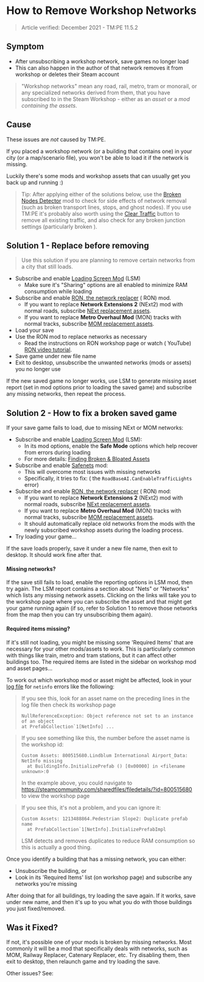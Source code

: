 # How to Remove Workshop Networks

> Article verified: December 2021 - TM:PE 11.5.2

## Symptom

* After unsubscribing a workshop network, save games no longer load
* This can also happen in the author of that network removes it from workshop or deletes their Steam account

> "Workshop networks" mean any road, rail, metro, tram or monorail, or any specialized networks derived from them, that
> you have subscribed to in the Steam Workshop - either as an _asset_ or a _mod containing the assets_.

## Cause

These issues are _not_ caused by TM:PE.

If you placed a workshop network (or a building that contains one) in your city (or a map/scenario file), you won't be
able to load it if the network is missing.

Luckily there's some mods and workshop assets that can usually get you back up and running :)

> Tip: After applying either of the solutions below, use
> the [Broken Nodes Detector](https://steamcommunity.com/sharedfiles/filedetails/?id=1777173984) mod to check for
> side effects of network removal (such as broken transport lines, stops, and ghost nodes). If you use TM:PE it's
> probably
> also worth using the [Clear Traffic](Clear-Traffic.md) button to remove all existing traffic, and also check for any
> broken junction settings (particularly broken [](Lane-Connectors.md)).

## Solution 1 - Replace before removing

> Use this solution if you are planning to remove certain networks from a city that still loads.

* Subscribe and enable [Loading Screen Mod](https://steamcommunity.com/sharedfiles/filedetails/?id=2731207699) (LSM)
    * Make sure it's "Sharing" options are all enabled to minimize RAM consumption while loading
* Subscribe and enable [RON, the network replacer](https://steamcommunity.com/sharedfiles/filedetails/?id=2405917899) (
  RON) mod.
    * If you want to replace **Network Extensions 2** (NExt2) mod with normal roads,
      subscribe [NExt replacement assets](https://steamcommunity.com/sharedfiles/filedetails/?id=2585558081).
    * If you want to replace **Metro Overhaul Mod** (MON) tracks with normal tracks,
      subscribe [MOM replacement assets](https://steamcommunity.com/workshop/filedetails/?id=2744697433).
* Load your save
* Use the RON mod to replace networks as necessary
    * Read the instructions on RON workshop page or watch (
      YouTube) [RON video tutorial](https://www.youtube.com/watch?v=tXdqPqvp7Uk).
* Save game under new file name
* Exit to desktop, unsubscribe the unwanted networks (mods or assets) you no longer use

If the new saved game no longer works, use LSM to generate missing asset report (set in mod options prior to loading the
saved game) and subscribe any missing networks, then repeat the process.

## Solution 2 - How to fix a broken saved game

If your save game fails to load, due to missing NExt or MOM networks:

* Subscribe and enable [Loading Screen Mod](https://steamcommunity.com/sharedfiles/filedetails/?id=2731207699) (LSM):
    * In its mod options, enable the **Safe Mode** options which help recover from errors during loading
    * For more
      details: [Finding Broken & Bloated Assets](https://steamcommunity.com/sharedfiles/filedetails/?id=1846793796)
* Subscribe and enable [Safenets](https://steamcommunity.com/sharedfiles/filedetails/?id=1620588636) mod:
    * This will overcome most issues with missing networks
    * Specifically, it tries to fix: [](Simulation-error-Object-reference-not-set.md) (
      the `RoadBaseAI.CanEnableTrafficLights` error)
* Subscribe and enable [RON, the network replacer](https://steamcommunity.com/sharedfiles/filedetails/?id=2405917899) (
  RON) mod:
    * If you want to replace **Network Extensions 2** (NExt2) mod with normal roads,
      subscribe [NExt replacement assets](https://steamcommunity.com/sharedfiles/filedetails/?id=2585558081).
    * If you want to replace **Metro Overhaul Mod** (MON) tracks with normal tracks,
      subscribe [MOM replacement assets](https://steamcommunity.com/workshop/filedetails/?id=2744697433).
    * It should automatically replace old networks from the mods with the newly subscribed workshop assets during the
      loading process.
* Try loading your game...

If the save loads properly, save it under a new file name, then exit to desktop. It should work fine after that.

#### Missing networks?

If the save still fails to load, enable the reporting options in LSM mod, then try again. The LSM report contains a
section about "Nets" or "Networks" which lists any missing network assets. Clicking on the links will take you to the
workshop page where you can subscribe the asset and that might get your game running again (if so, refer to Solution 1
to remove those networks from the map then you can try unsubscribing them again).

#### Required items missing?

If it's still not loading, you might be missing some 'Required Items' that are necessary for your other mods/assets to
work. This is particularly common with things like train, metro and tram stations, but it can affect other buildings
too. The required items are listed in the sidebar on workshop mod and asset pages...

To work out which workshop mod or asset might be affected, look in
your [log file](Share-your-Cities-Skylines-log-file.md)
for `netinfo` errors like the following:

> If you see this, look for an asset name on the preceding lines in the log file then check its workshop page
> ```
> NullReferenceException: Object reference not set to an instance of an object
> at PrefabCollection`1[NetInfo] ...
> ```

> If you see something like this, the number before the asset name is the workshop id:
> ```
> Custom Assets: 800515680.Lindblum International Airport_Data: NetInfo missing
>   at BuildingInfo.InitializePrefab () [0x00000] in <filename unknown>:0
> ```
> In the example above, you could navigate to https://steamcommunity.com/sharedfiles/filedetails/?id=800515680 to view
> the workshop page

> If you see this, it's not a problem, and you can ignore it:
> ```
> Custom Assets: 1213488864.Pedestrian Slope2: Duplicate prefab name
>   at PrefabCollection`1[NetInfo].InitializePrefabImpl
> ```
> LSM detects and removes duplicates to reduce RAM consumption so this is actually a good thing.

Once you identify a building that has a missing network, you can either:

* Unsubscribe the building, or
* Look in its 'Required Items' list (on workshop page) and subscribe any networks you're missing

After doing that for all buildings, try loading the save again. If it works, save under new name, and then it's up to
you what you do with those buildings you just fixed/removed.

## Was it Fixed?

If not, it's possible one of your mods is broken by missing networks. Most commonly it will be a mod that specifically
deals with networks, such as MOM, Railway Replacer, Catenary Replacer, etc. Try disabling them, then exit to desktop,
then relaunch game and try loading the save.

Other issues? See: [](Troubleshooting.md)